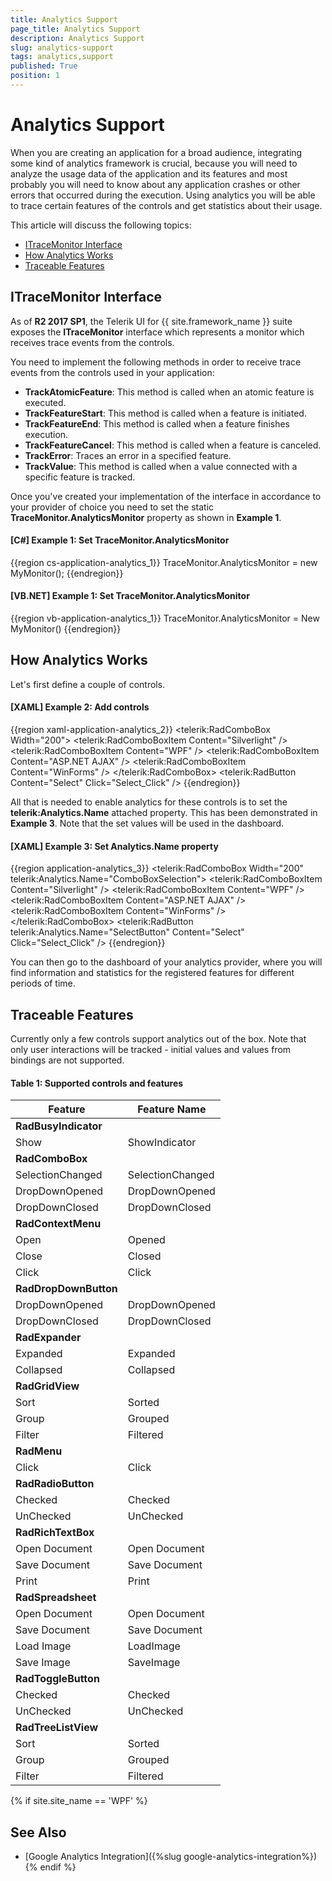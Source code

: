 ```yaml
---
title: Analytics Support
page_title: Analytics Support
description: Analytics Support
slug: analytics-support
tags: analytics,support
published: True
position: 1
---
```


# Analytics Support

When you are creating an application for a broad audience, integrating some kind of analytics framework is crucial, because you will need to analyze the usage data of the application and its features and most probably you will need to know about any application crashes or other errors that occurred during the execution. Using analytics you will be able to trace certain features of the controls and get statistics about their usage.

This article will discuss the following topics:

* [ITraceMonitor Interface](#itracemonitor-interface)
* [How Analytics Works](#how-analytics-works)
* [Traceable Features](#traceable-features)

## ITraceMonitor Interface

As of **R2 2017 SP1**, the Telerik UI for {{ site.framework_name }} suite exposes the **ITraceMonitor** interface which represents a monitor which receives trace events from the controls.

You need to implement the following methods in order to receive trace events from the controls used in your application:

* **TrackAtomicFeature**: This method is called when an atomic feature is executed.
* **TrackFeatureStart**: This method is called when a feature is initiated.
* **TrackFeatureEnd**: This method is called when a feature finishes execution.
* **TrackFeatureCancel**: This method is called when a feature is canceled.
* **TrackError**: Traces an error in a specified feature.
* **TrackValue**: This method is called when a value connected with a specific feature is tracked.

Once you've created your implementation of the interface in accordance to your provider of choice you need to set the static **TraceMonitor.AnalyticsMonitor** property as shown in **Example 1**.

#### __[C#] Example 1: Set TraceMonitor.AnalyticsMonitor__

{{region cs-application-analytics_1}}
	TraceMonitor.AnalyticsMonitor = new MyMonitor();
{{endregion}}

#### __[VB.NET] Example 1: Set TraceMonitor.AnalyticsMonitor__

{{region vb-application-analytics_1}}
	TraceMonitor.AnalyticsMonitor = New MyMonitor()
{{endregion}}

## How Analytics Works
      
Let's first define a couple of controls.

#### __[XAML] Example 2: Add controls__

{{region xaml-application-analytics_2}}
	<StackPanel Orientation="Horizontal"> 
	    <telerik:RadComboBox Width="200"> 
	        <telerik:RadComboBoxItem Content="Silverlight" /> 
	        <telerik:RadComboBoxItem Content="WPF" /> 
	        <telerik:RadComboBoxItem Content="ASP.NET AJAX" /> 
	        <telerik:RadComboBoxItem Content="WinForms" /> 
	    </telerik:RadComboBox> 
	    <telerik:RadButton Content="Select" Click="Select_Click" /> 
	</StackPanel> 
{{endregion}}

All that is needed to enable analytics for these controls is to set the __telerik:Analytics.Name__ attached property. This has been demonstrated in __Example 3__. Note that the set values will be used in the dashboard.

#### __[XAML] Example 3: Set Analytics.Name property__

{{region application-analytics_3}}
	<StackPanel Orientation="Horizontal"> 
	    <telerik:RadComboBox Width="200" telerik:Analytics.Name="ComboBoxSelection"> 
	        <telerik:RadComboBoxItem Content="Silverlight" /> 
	        <telerik:RadComboBoxItem Content="WPF" /> 
	        <telerik:RadComboBoxItem Content="ASP.NET AJAX" /> 
	        <telerik:RadComboBoxItem Content="WinForms" /> 
	    </telerik:RadComboBox> 
	    <telerik:RadButton telerik:Analytics.Name="SelectButton" Content="Select" Click="Select_Click" /> 
	</StackPanel>
{{endregion}}

You can then go to the dashboard of your analytics provider, where you will find information and statistics for the registered features for different periods of time.

## Traceable Features

Currently only a few controls support analytics out of the box. Note that only user interactions will be tracked - initial values and values from bindings are not supported.

#### __Table 1: Supported controls and features__
        
Feature	|	Feature Name
---	|	---
__RadBusyIndicator__	|	
Show	|	ShowIndicator
__RadComboBox__	|	
SelectionChanged	|	SelectionChanged
DropDownOpened	|	DropDownOpened
DropDownClosed	|	DropDownClosed	
__RadContextMenu__	|	
Open	|	Opened
Close	|	Closed
Click	|	Click
__RadDropDownButton__|	
DropDownOpened	|	DropDownOpened
DropDownClosed	|	DropDownClosed
__RadExpander__ |	
Expanded	|	Expanded
Collapsed	|	Collapsed
__RadGridView__	|	
Sort	|	Sorted
Group	|	Grouped
Filter	|	Filtered
__RadMenu__	|	
Click	|	Click
__RadRadioButton__ |	
Checked	|	Checked
UnChecked	|	UnChecked	
__RadRichTextBox__	|	
Open Document	|	Open Document
Save Document	|	Save Document
Print	|	Print
__RadSpreadsheet__ |	
Open Document	|	Open Document
Save Document	|	Save Document
Load Image	|	LoadImage
Save Image	|	SaveImage	
__RadToggleButton__	|	
Checked	|	Checked
UnChecked	|	UnChecked
__RadTreeListView__	|	
Sort	|	Sorted
Group	|	Grouped
Filter	|	Filtered

{% if site.site_name == 'WPF' %}
## See Also

* [Google Analytics Integration]({%slug google-analytics-integration%})
{% endif %}
